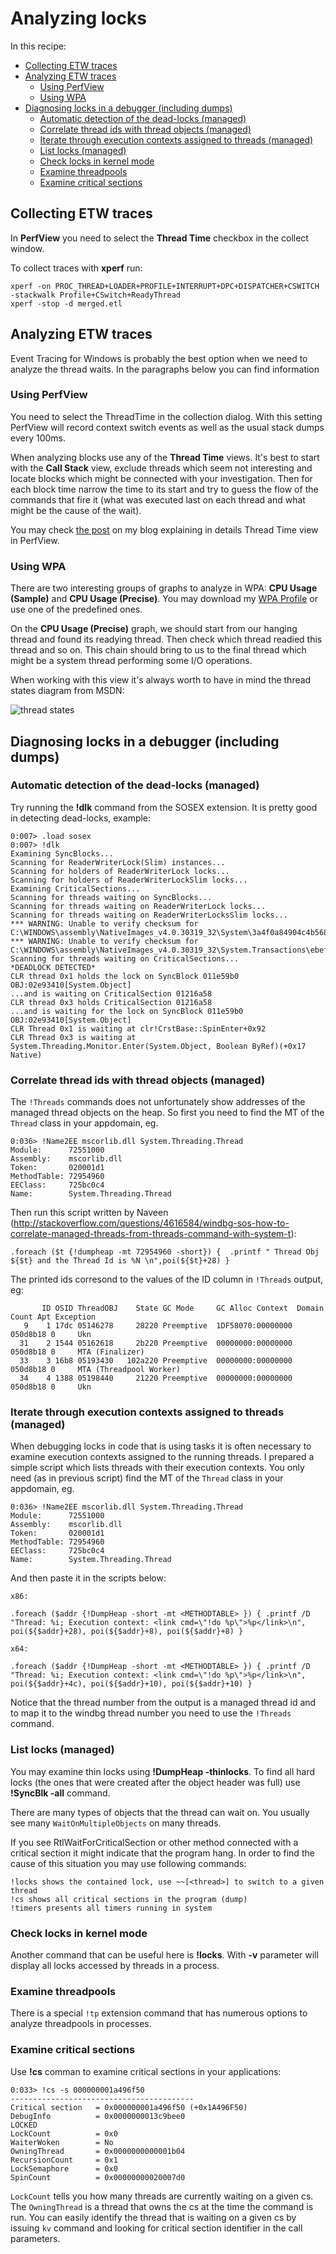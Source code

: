 Analyzing locks
===============

In this recipe:

  - [Collecting ETW traces](#collecting-etw-traces)
  - [Analyzing ETW traces](#analyzing-etw-traces)
    - [Using PerfView](#using-perfview)
    - [Using WPA](#using-wpa)
  - [Diagnosing locks in a debugger (including dumps)](#diagnosing-locks-in-a-debugger-including-dumps)
    - [Automatic detection of the dead-locks (managed)](#automatic-detection-of-the-dead-locks-managed)
    - [Correlate thread ids with thread objects (managed)](#correlate-thread-ids-with-thread-objects-managed)
    - [Iterate through execution contexts assigned to threads (managed)](#iterate-through-execution-contexts-assigned-to-threads-managed)
    - [List locks (managed)](#list-locks-managed)
    - [Check locks in kernel mode](#check-locks-in-kernel-mode)
    - [Examine threadpools](#examine-threadpools)
    - [Examine critical sections](#examine-critical-sections)

## Collecting ETW traces

In **PerfView** you need to select the **Thread Time** checkbox in the collect window.

To collect traces with **xperf** run:

    xperf -on PROC_THREAD+LOADER+PROFILE+INTERRUPT+DPC+DISPATCHER+CSWITCH -stackwalk Profile+CSwitch+ReadyThread
    xperf -stop -d merged.etl

## Analyzing ETW traces

Event Tracing for Windows is probably the best option when we need to analyze the thread waits. In the paragraphs below you can find information

### Using PerfView

You need to select the ThreadTime in the collection dialog. With this setting PerfView will record context switch events as well as the usual stack dumps every 100ms.

When analyzing blocks use any of the **Thread Time** views. It's best to start with the **Call Stack** view, exclude threads which seem not interesting and locate blocks which might be connected with your investigation. Then for each block time narrow the time to its start and try to guess the flow of the commands that fire it (what was executed last on each thread and what might be the cause of the wait).

You may check [the post](https://lowleveldesign.wordpress.com/2015/10/01/understanding-the-thread-time-view-in-perfview/) on my blog explaining in details Thread Time view in PerfView.

### Using WPA

There are two interesting groups of graphs to analyze in WPA: **CPU Usage (Sample)** and **CPU Usage (Precise)**. You may download my [WPA Profile](async-analysis-profile.wpaProfile) or use one of the predefined ones. 

On the **CPU Usage (Precise)** graph, we should start from our hanging thread and found its readying thread. Then check which thread readied this thread and so on. This chain should bring to us to the final thread which might be a system thread performing some I/O operations.

When working with this view it's always worth to have in mind the thread states diagram from MSDN:

![thread states](thread-states.jpg)

## Diagnosing locks in a debugger (including dumps)

### Automatic detection of the dead-locks (managed)

Try running the **!dlk** command from the SOSEX extension. It is pretty good in detecting dead-locks, example:

```
0:007> .load sosex
0:007> !dlk
Examining SyncBlocks...
Scanning for ReaderWriterLock(Slim) instances...
Scanning for holders of ReaderWriterLock locks...
Scanning for holders of ReaderWriterLockSlim locks...
Examining CriticalSections...
Scanning for threads waiting on SyncBlocks...
Scanning for threads waiting on ReaderWriterLock locks...
Scanning for threads waiting on ReaderWriterLocksSlim locks...
*** WARNING: Unable to verify checksum for C:\WINDOWS\assembly\NativeImages_v4.0.30319_32\System\3a4f0a84904c4b568b6621b30306261c\System.ni.dll
*** WARNING: Unable to verify checksum for C:\WINDOWS\assembly\NativeImages_v4.0.30319_32\System.Transactions\ebef418f08844f99287024d1790a62a4\System.Transactions.ni.dll
Scanning for threads waiting on CriticalSections...
*DEADLOCK DETECTED*
CLR thread 0x1 holds the lock on SyncBlock 011e59b0 OBJ:02e93410[System.Object]
...and is waiting on CriticalSection 01216a58
CLR thread 0x3 holds CriticalSection 01216a58
...and is waiting for the lock on SyncBlock 011e59b0 OBJ:02e93410[System.Object]
CLR Thread 0x1 is waiting at clr!CrstBase::SpinEnter+0x92
CLR Thread 0x3 is waiting at System.Threading.Monitor.Enter(System.Object, Boolean ByRef)(+0x17 Native)
```

### Correlate thread ids with thread objects (managed)

The `!Threads` commands does not unfortunately show addresses of the managed thread objects on the heap. So first you need to find the MT of the `Thread` class in your appdomain, eg.

```
0:036> !Name2EE mscorlib.dll System.Threading.Thread
Module:      72551000
Assembly:    mscorlib.dll
Token:       020001d1
MethodTable: 72954960
EEClass:     725bc0c4
Name:        System.Threading.Thread
```

Then run this script written by Naveen (<http://stackoverflow.com/questions/4616584/windbg-sos-how-to-correlate-managed-threads-from-threads-command-with-system-t>):

```
.foreach ($t {!dumpheap -mt 72954960 -short}) {  .printf " Thread Obj ${$t} and the Thread Id is %N \n",poi(${$t}+28) }
```

The printed ids corresond to the values of the ID column in `!Threads` output, eg:

```
       ID OSID ThreadOBJ    State GC Mode     GC Alloc Context  Domain   Count Apt Exception
   9    1 17dc 05146278     28220 Preemptive  1DF58070:00000000 050d8b18 0     Ukn
  31    2 1544 05162618     2b220 Preemptive  00000000:00000000 050d8b18 0     MTA (Finalizer)
  33    3 16b8 05193430   102a220 Preemptive  00000000:00000000 050d8b18 0     MTA (Threadpool Worker)
  34    4 1388 05198440     21220 Preemptive  00000000:00000000 050d8b18 0     Ukn
```

### Iterate through execution contexts assigned to threads (managed)

When debugging locks in code that is using tasks it is often necessary to examine execution contexts assigned to the running threads. I prepared a simple script which lists threads with their execution contexts. You only need (as in previous script) find the MT of the `Thread` class in your appdomain, eg.

```
0:036> !Name2EE mscorlib.dll System.Threading.Thread
Module:      72551000
Assembly:    mscorlib.dll
Token:       020001d1
MethodTable: 72954960
EEClass:     725bc0c4
Name:        System.Threading.Thread
```

And then paste it in the scripts below:

    x86:

    .foreach ($addr {!DumpHeap -short -mt <METHODTABLE> }) { .printf /D "Thread: %i; Execution context: <link cmd=\"!do %p\">%p</link>\n", poi(${$addr}+28), poi(${$addr}+8), poi(${$addr}+8) }

    x64:

    .foreach ($addr {!DumpHeap -short -mt <METHODTABLE> }) { .printf /D "Thread: %i; Execution context: <link cmd=\"!do %p\">%p</link>\n", poi(${$addr}+4c), poi(${$addr}+10), poi(${$addr}+10) }

Notice that the thread number from the output is a managed thread id and to map it to the windbg thread number you need to use the `!Threads` command.

### List locks (managed)

You may examine thin locks using **!DumpHeap -thinlocks**.  To find all hard locks (the ones that were created after the object header was full) use **!SyncBlk -all** command.

There are many types of objects that the thread can wait on. You usually see many `WaitOnMultipleObjects` on many threads.

If you see RtlWaitForCriticalSection or other method connected with a critical section it might indicate that the program hang. In order to find the cause of this situation you may use following commands:

    !locks shows the contained lock, use ~~[<thread>] to switch to a given thread
    !cs shows all critical sections in the program (dump)
    !timers presents all timers running in system

### Check locks in kernel mode

Another command that can be useful here is **!locks**. With **-v** parameter will display all locks accessed by threads in a process.

### Examine threadpools

There is a special `!tp` extension command that has numerous options to analyze threadpools in processes.

### Examine critical sections

Use **!cs** comman to examine critical sections in your applications:

    0:033> !cs -s 000000001a496f50
    -----------------------------------------
    Critical section   = 0x000000001a496f50 (+0x1A496F50)
    DebugInfo          = 0x0000000013c9bee0
    LOCKED
    LockCount          = 0x0
    WaiterWoken        = No
    OwningThread       = 0x0000000000001b04
    RecursionCount     = 0x1
    LockSemaphore      = 0x0
    SpinCount          = 0x00000000020007d0

`LockCount` tells you how many threads are currently waiting on a given cs. The `OwningThread` is a thread that owns the cs at the time the command is run. You can easily identify the thread that is waiting on a given cs by issuing `kv` command and looking for critical section identifier in the call parameters.

